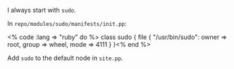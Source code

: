I always start with `sudo`.

In `repo/modules/sudo/manifests/init.pp`:

<% code :lang => "ruby" do %>
class sudo {
    file { "/usr/bin/sudo":
        owner => root,
        group => wheel,
        mode => 4111
    }
}<% end %>

Add `sudo` to the default node in `site.pp`.
